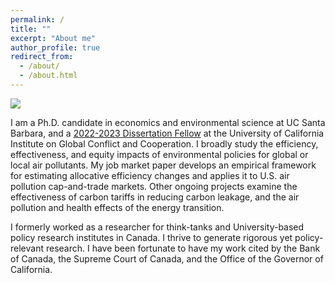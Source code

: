 ```yaml
---
permalink: /
title: ""
excerpt: "About me"
author_profile: true
redirect_from: 
  - /about/
  - /about.html
---
```


<!--<img align="right" src="https://vthivierge.github.io/images/Vincent_Thivierge_003.jpg" alt="Photo" style="width: 210px; border-radius: 10px; padding: 8px 8px 8px 8px"/>-->

![](images/calepa_og.jpeg)

I am a Ph.D. candidate in economics and environmental science at UC Santa Barbara, and a <a href="https://ucigcc.org/people/#fellows">2022-2023 Dissertation Fellow</a> at the University of California Institute on Global Conflict and Cooperation. I broadly study the efficiency, effectiveness, and equity impacts of environmental policies for global or local air pollutants. My job market paper develops an empirical framework for estimating allocative efficiency changes and applies it to U.S. air pollution cap-and-trade markets. Other ongoing projects examine the effectiveness of carbon tariffs in reducing carbon leakage, and the air pollution and health effects of the energy transition.


I formerly worked as a researcher for think-tanks and University-based policy research institutes in Canada. I thrive to generate rigorous yet policy-relevant research. I have been fortunate to have my work cited by the Bank of Canada, the Supreme Court of Canada, and the Office of the Governor of California.  

<!--I published papers and reports on the impacts of carbon pricing on household gasoline consumption, industry competitiveness, and on the distributional implications for households.-->